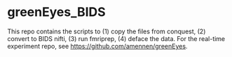 # greenEyes_BIDS
This repo contains the scripts to (1) copy the files from conquest, (2) convert to BIDS nifti, (3) run fmriprep, (4) deface the data. For the real-time experiment repo, see https://github.com/amennen/greenEyes. 
